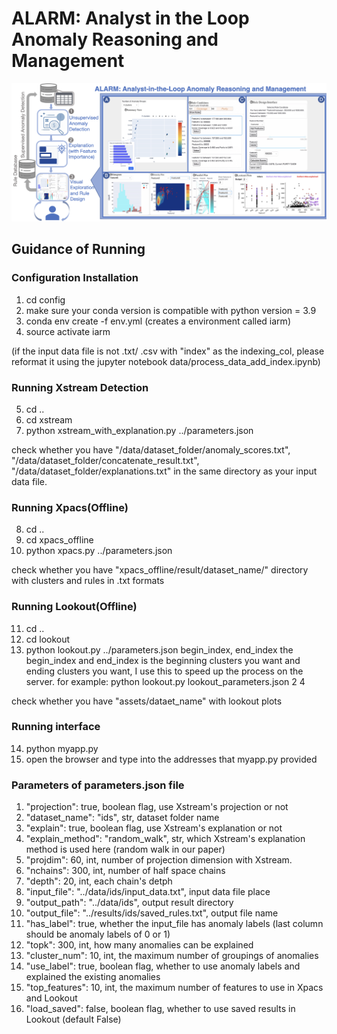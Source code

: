 # ALARM: Analyst in the Loop Anomaly Reasoning and Management

![Overview](overview.png)

## Guidance of Running

### Configuration Installation
1. cd config
2. make sure your conda version is compatible with python version = 3.9
3. conda env create -f env.yml (creates a environment called iarm)
4. source activate iarm

(if the input data file is not .txt/ .csv with "index" as the indexing_col, please reformat it using
the jupyter notebook data/process_data_add_index.ipynb)

### Running Xstream Detection
5. cd ..
6. cd xstream
7. python xstream_with_explanation.py ../parameters.json

check whether you have "/data/dataset_folder/anomaly_scores.txt",
"/data/dataset_folder/concatenate_result.txt",
"/data/dataset_folder/explanations.txt" in the same directory as your input data file.

### Running Xpacs(Offline)
8. cd ..
9. cd xpacs_offline
10. python xpacs.py ../parameters.json

check whether you have "xpacs_offline/result/dataset_name/" directory with clusters and rules in .txt formats

### Running Lookout(Offline)
11. cd ..
12. cd lookout
13. python lookout.py ../parameters.json begin_index, end_index
    the begin_index and end_index is the beginning clusters you want and ending clusters you want, I use this to speed up the process on the server.
    for example: python lookout.py lookout_parameters.json 2 4

check whether you have "assets/dataet_name" with lookout plots

### Running interface
14. python myapp.py
15. open the browser and type into the addresses that myapp.py provided

### Parameters of parameters.json file
1. "projection": true, boolean flag, use Xstream's projection or not
2. "dataset_name": "ids", str, dataset folder name
3. "explain": true, boolean flag, use Xstream's explanation or not
4. "explain_method": "random_walk", str, which Xstream's explanation method is used here (random walk in our paper)
5. "projdim": 60, int, number of projection dimension with Xstream.
6. "nchains": 300, int, number of half space chains
7. "depth": 20, int, each chain's detph
8. "input_file": "../data/ids/input_data.txt", input data file place
9. "output_path": "../data/ids", output result directory
10. "output_file": "../results/ids/saved_rules.txt", output file name
11. "has_label": true, whether the input_file has anomaly labels (last column should be anomaly labels of 0 or 1)
12. "topk": 300, int, how many anomalies can be explained
13. "cluster_num": 10, int, the maximum number of groupings of anomalies
14. "use_label": true, boolean flag, whether to use anomaly labels and explained the existing anomalies
15. "top_features": 10, int, the maximum number of features to use in Xpacs and Lookout
16. "load_saved": false, boolean flag, whether to use saved results in Lookout (default False)
